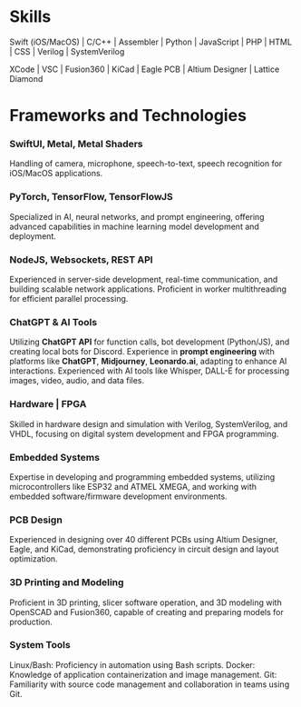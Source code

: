 # Skills

Swift (iOS/MacOS) | C/C++ | Assembler | Python | JavaScript | PHP | HTML | CSS | Verilog | SystemVerilog


XCode | VSC | Fusion360 | KiCad | Eagle PCB | Altium Designer | Lattice Diamond  

# Frameworks and Technologies

### SwiftUI, Metal, Metal Shaders 
Handling of camera, microphone, speech-to-text, speech recognition for iOS/MacOS applications.

### PyTorch, TensorFlow, TensorFlowJS
Specialized in AI, neural networks, and prompt engineering, offering advanced capabilities in machine learning model development and deployment. 

### NodeJS, Websockets, REST API 
Experienced in server-side development, real-time communication, and building scalable network applications. Proficient in worker multithreading for efficient parallel processing.

### ChatGPT & AI Tools
Utilizing **ChatGPT API** for function calls, bot development (Python/JS), and creating local bots for Discord.
Experience in **prompt engineering** with platforms like **ChatGPT**, **Midjourney**, **Leonardo.ai**, adapting to enhance AI interactions.
Experienced with AI tools like Whisper, DALL-E for processing images, video, audio, and data files.


### Hardware | FPGA
Skilled in hardware design and simulation with Verilog, SystemVerilog, and VHDL, focusing on digital system development and FPGA programming.

### Embedded Systems 
Expertise in developing and programming embedded systems, utilizing microcontrollers like ESP32 and ATMEL XMEGA, and working with embedded software/firmware development environments.

### PCB Design
Experienced in designing over 40 different PCBs using Altium Designer, Eagle, and KiCad, demonstrating proficiency in circuit design and layout optimization.

### 3D Printing and Modeling
Proficient in 3D printing, slicer software operation, and 3D modeling with OpenSCAD and Fusion360, capable of creating and preparing models for production.

### System Tools
Linux/Bash: Proficiency in automation using Bash scripts.
Docker: Knowledge of application containerization and image management.
Git: Familiarity with source code management and collaboration in teams using Git.
